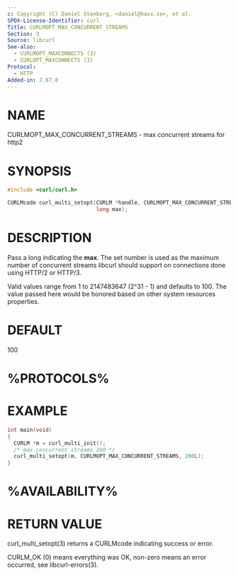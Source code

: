 ```yaml
---
c: Copyright (C) Daniel Stenberg, <daniel@haxx.se>, et al.
SPDX-License-Identifier: curl
Title: CURLMOPT_MAX_CONCURRENT_STREAMS
Section: 3
Source: libcurl
See-also:
  - CURLMOPT_MAXCONNECTS (3)
  - CURLOPT_MAXCONNECTS (3)
Protocol:
  - HTTP
Added-in: 7.67.0
---
```


# NAME

CURLMOPT_MAX_CONCURRENT_STREAMS - max concurrent streams for http2

# SYNOPSIS

~~~c
#include <curl/curl.h>

CURLMcode curl_multi_setopt(CURLM *handle, CURLMOPT_MAX_CONCURRENT_STREAMS,
                            long max);
~~~

# DESCRIPTION

Pass a long indicating the **max**. The set number is used as the maximum
number of concurrent streams libcurl should support on connections done using
HTTP/2 or HTTP/3.

Valid values range from 1 to 2147483647 (2^31 - 1) and defaults to 100. The
value passed here would be honored based on other system resources properties.

# DEFAULT

100

# %PROTOCOLS%

# EXAMPLE

~~~c
int main(void)
{
  CURLM *m = curl_multi_init();
  /* max concurrent streams 200 */
  curl_multi_setopt(m, CURLMOPT_MAX_CONCURRENT_STREAMS, 200L);
}
~~~

# %AVAILABILITY%

# RETURN VALUE

curl_multi_setopt(3) returns a CURLMcode indicating success or error.

CURLM_OK (0) means everything was OK, non-zero means an error occurred, see
libcurl-errors(3).

